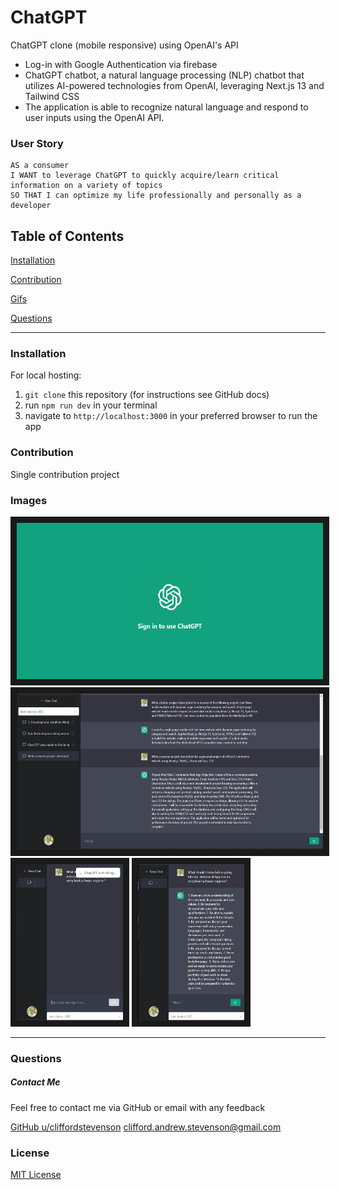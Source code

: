 # ChatGPT

ChatGPT clone (mobile responsive) using OpenAI's API

- Log-in with Google Authentication via firebase 
-  ChatGPT chatbot, a natural language processing (NLP) chatbot that utilizes AI-powered technologies from
OpenAI, leveraging Next.js 13 and Tailwind CSS
- The application is able to recognize natural language and respond to user inputs using the OpenAI API.

### User Story
```
AS a consumer
I WANT to leverage ChatGPT to quickly acquire/learn critical information on a variety of topics
SO THAT I can optimize my life professionally and personally as a developer
```

## Table of Contents

[Installation](#installation)

[Contribution](#contribution)

[Gifs](#gifs)

[Questions](#questions)

----

<a name="installation"></a>
### Installation

For local hosting:

1. `git clone` this repository (for instructions see GitHub docs)
2. run `npm run dev` in your terminal
3. navigate to `http://localhost:3000` in your preferred browser to run the app

<a name="contribution"></a>
### Contribution

Single contribution project 


### Images


<img src="ChatGPT Homepage.png" alt="watch video" width=490 height=250 border=10 />
<img src="DesktopView.png" alt="watch video" width=490 height=250 border=10 />
<img src="MobileView.png" alt="watch video" width=170 height=250 border=10 />
<img src="MobileView2.png" alt="watch video" width=170 height=250 border=10 />

----

<a name="questions"></a>
### Questions
##### Contact Me

Feel free to contact me via GitHub or email with any feedback 

[GitHub u/cliffordstevenson](https://github.com/cliffordstevenson)
clifford.andrew.stevenson@gmail.com

### License 

[MIT License](LICENSE)
